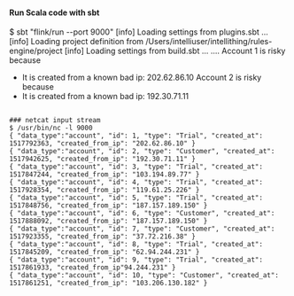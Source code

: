 #### Run Scala code with sbt
$ sbt "flink/run --port 9000"
[info] Loading settings from plugins.sbt ...
[info] Loading project definition from /Users/intelliuser/intellithing/rules-engine/project
[info] Loading settings from build.sbt ...
....
Account 1 is risky because
- It is created from a known bad ip: 202.62.86.10
Account 2 is risky because
- It is created from a known bad ip: 192.30.71.11

```

### netcat input stream
$ /usr/bin/nc -l 9000
{ "data_type":"account", "id": 1, "type": "Trial", "created_at": 1517792363, "created_from_ip": "202.62.86.10" }
{ "data_type":"account", "id": 2, "type": "Customer", "created_at": 1517942625, "created_from_ip": "192.30.71.11" }
{ "data_type":"account", "id": 3, "type": "Trial", "created_at": 1517847244, "created_from_ip": "103.194.89.77" }
{ "data_type":"account", "id": 4, "type": "Trial", "created_at": 1517928354, "created_from_ip": "119.61.25.226" }
{ "data_type":"account", "id": 5, "type": "Trial", "created_at": 1517848756, "created_from_ip": "187.157.189.150" }
{ "data_type":"account", "id": 6, "type": "Customer", "created_at": 1517888092, "created_from_ip": "187.157.189.150" }
{ "data_type":"account", "id": 7, "type": "Customer", "created_at": 1517923355, "created_from_ip": "37.72.216.38" }
{ "data_type":"account", "id": 8, "type": "Trial", "created_at": 1517845209, "created_from_ip": "62.94.244.231" }
{ "data_type":"account", "id": 9, "type": "Trial", "created_at": 1517861933, "created_from_ip"94.244.231" }
{ "data_type":"account", "id": 10, "type": "Customer", "created_at": 1517861251, "created_from_ip": "103.206.130.182" }
